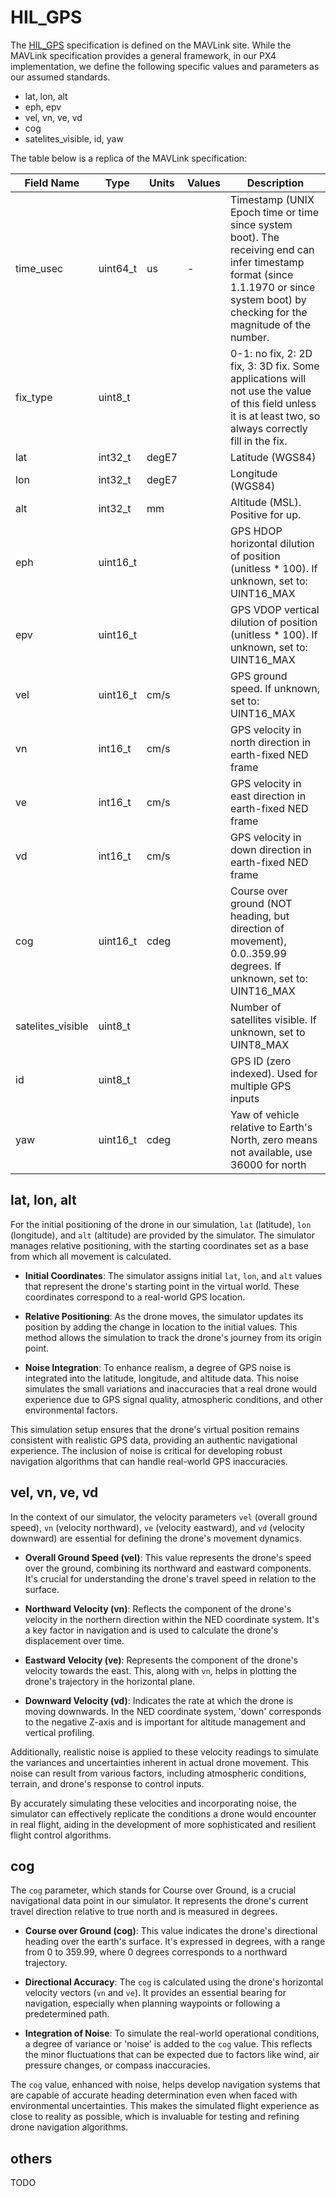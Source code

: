 # HIL_GPS


The [HIL_GPS](https://mavlink.io/en/messages/common.html#HIL_GPS) specification is defined on the MAVLink site. While the MAVLink specification provides a general framework, in our PX4 implementation, we define the following specific values and parameters as our assumed standards.

* lat, lon, alt
* eph, epv
* vel, vn, ve, vd
* cog
* satelites_visible, id, yaw


The table below is a replica of the MAVLink specification:

| Field Name   | Type        | Units | Values | Description |
|--------------|-------------|-------|--------|-------------|
| time_usec    | uint64_t    | us    | -      |Timestamp (UNIX Epoch time or time since system boot). The receiving end can infer timestamp format (since 1.1.1970 or since system boot) by checking for the magnitude of the number.|
|fix_type|uint8_t|||0-1: no fix, 2: 2D fix, 3: 3D fix. Some applications will not use the value of this field unless it is at least two, so always correctly fill in the fix.|
|lat|int32_t|degE7||Latitude (WGS84)|
|lon|int32_t|degE7||Longitude (WGS84)|
|alt|int32_t|mm||Altitude (MSL). Positive for up.|
|eph|uint16_t|||GPS HDOP horizontal dilution of position (unitless * 100). If unknown, set to: UINT16_MAX|
|epv|uint16_t|||GPS VDOP vertical dilution of position (unitless * 100). If unknown, set to: UINT16_MAX|
|vel|uint16_t|cm/s||GPS ground speed. If unknown, set to: UINT16_MAX|
|vn|int16_t|cm/s||GPS velocity in north direction in earth-fixed NED frame|
|ve|int16_t|cm/s||GPS velocity in east direction in earth-fixed NED frame|
|vd|int16_t|cm/s||GPS velocity in down direction in earth-fixed NED frame|
|cog|uint16_t|cdeg||Course over ground (NOT heading, but direction of movement), 0.0..359.99 degrees. If unknown, set to: UINT16_MAX|
|satelites_visible|uint8_t|||Number of satellites visible. If unknown, set to UINT8_MAX|
|id|uint8_t|||GPS ID (zero indexed). Used for multiple GPS inputs|
|yaw|uint16_t|cdeg||Yaw of vehicle relative to Earth's North, zero means not available, use 36000 for north|

## lat, lon, alt

For the initial positioning of the drone in our simulation, `lat` (latitude), `lon` (longitude), and `alt` (altitude) are provided by the simulator. The simulator manages relative positioning, with the starting coordinates set as a base from which all movement is calculated.

- **Initial Coordinates**: The simulator assigns initial `lat`, `lon`, and `alt` values that represent the drone's starting point in the virtual world. These coordinates correspond to a real-world GPS location.

- **Relative Positioning**: As the drone moves, the simulator updates its position by adding the change in location to the initial values. This method allows the simulation to track the drone's journey from its origin point.

- **Noise Integration**: To enhance realism, a degree of GPS noise is integrated into the latitude, longitude, and altitude data. This noise simulates the small variations and inaccuracies that a real drone would experience due to GPS signal quality, atmospheric conditions, and other environmental factors.

This simulation setup ensures that the drone's virtual position remains consistent with realistic GPS data, providing an authentic navigational experience. The inclusion of noise is critical for developing robust navigation algorithms that can handle real-world GPS inaccuracies.



## vel, vn, ve, vd

In the context of our simulator, the velocity parameters `vel` (overall ground speed), `vn` (velocity northward), `ve` (velocity eastward), and `vd` (velocity downward) are essential for defining the drone's movement dynamics.

- **Overall Ground Speed (vel)**: This value represents the drone's speed over the ground, combining its northward and eastward components. It's crucial for understanding the drone's travel speed in relation to the surface.

- **Northward Velocity (vn)**: Reflects the component of the drone's velocity in the northern direction within the NED coordinate system. It's a key factor in navigation and is used to calculate the drone's displacement over time.

- **Eastward Velocity (ve)**: Represents the component of the drone's velocity towards the east. This, along with `vn`, helps in plotting the drone's trajectory in the horizontal plane.

- **Downward Velocity (vd)**: Indicates the rate at which the drone is moving downwards. In the NED coordinate system, 'down' corresponds to the negative Z-axis and is important for altitude management and vertical profiling.

Additionally, realistic noise is applied to these velocity readings to simulate the variances and uncertainties inherent in actual drone movement. This noise can result from various factors, including atmospheric conditions, terrain, and drone's response to control inputs.

By accurately simulating these velocities and incorporating noise, the simulator can effectively replicate the conditions a drone would encounter in real flight, aiding in the development of more sophisticated and resilient flight control algorithms.


## cog

The `cog` parameter, which stands for Course over Ground, is a crucial navigational data point in our simulator. It represents the drone's current travel direction relative to true north and is measured in degrees.

- **Course over Ground (cog)**: This value indicates the drone's directional heading over the earth's surface. It's expressed in degrees, with a range from 0 to 359.99, where 0 degrees corresponds to a northward trajectory.

- **Directional Accuracy**: The `cog` is calculated using the drone's horizontal velocity vectors (`vn` and `ve`). It provides an essential bearing for navigation, especially when planning waypoints or following a predetermined path.

- **Integration of Noise**: To simulate the real-world operational conditions, a degree of variance or 'noise' is added to the `cog` value. This reflects the minor fluctuations that can be expected due to factors like wind, air pressure changes, or compass inaccuracies.

The `cog` value, enhanced with noise, helps develop navigation systems that are capable of accurate heading determination even when faced with environmental uncertainties. This makes the simulated flight experience as close to reality as possible, which is invaluable for testing and refining drone navigation algorithms.


## others

TODO
